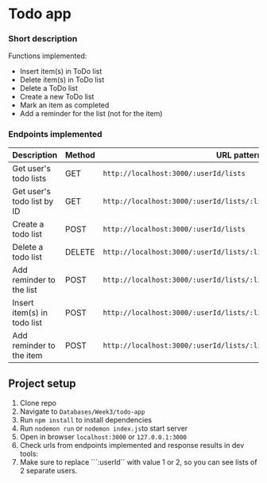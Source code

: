 # Todo app
### Short description
Functions implemented:
- Insert item(s) in ToDo list
- Delete item(s) in ToDo list
- Delete a ToDo list
- Create a new ToDo list
- Mark an item as completed
- Add a reminder for the list (not for the item)

### Endpoints implemented
| Description                                 | Method | URL  pattern                                             | Example to check                                     
|-----------------------------------------|--------|---------------------------------------------------|----------------------------------------------------------------------------------------------|
| Get user's todo lists                   | GET    | `http://localhost:3000/:userId/lists`             | `http://localhost:3000/1/lists` |
| Get user's todo list by ID              | GET    | `http://localhost:3000/:userId/lists/:listId`     | `http://localhost:3000/1/lists/1`|
| Create a todo list                      | POST   | `http://localhost:3000/:userId/lists`             | `http://localhost:3000/1/lists`                 
| Delete a todo list                      | DELETE | `http://localhost:3000/:userId/lists/:listId`     | `http://localhost:3000/1/lists/1`  |
| Add reminder to the list                | POST   | `http://localhost:3000/:userId/lists/:listId/reminders` | `http://localhost:3000/1/lists/1/reminders` 
| Insert item(s) in todo list             | POST  | `http://localhost:3000/:userId/lists/:listId/items` | `http://localhost:3000/1/lists/1/items`        
| Add reminder to the item                | POST   | `http://localhost:3000/:userId/lists/:listId/items/:itemId/reminders` | `http://localhost:3000/1/lists/1/items/1/reminders` 
## Project setup
1. Clone repo
2. Navigate to ```Databases/Week3/todo-app```
3. Run ```npm install``` to install dependencies
4. Run ```nodemon run``` or ```nodemon index.js```to start server
5. Open in browser ```localhost:3000``` or ```127.0.0.1:3000```
6. Check urls from endpoints implemented and response results in dev tools:
7. Make sure to replace ```:userId`` with value 1 or 2, so you can see lists of 2 separate users.


